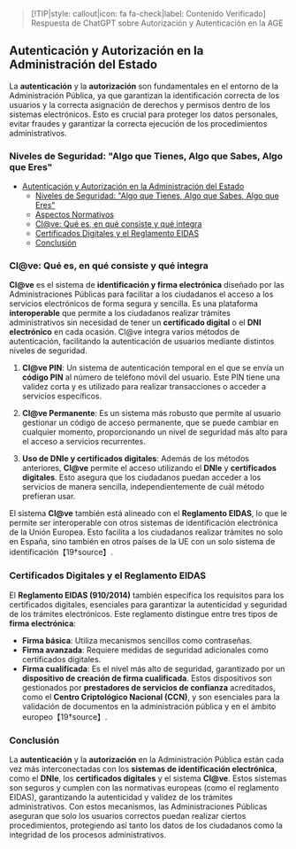 > [!TIP|style: callout|icon: fa fa-check|label: Contenido Verificado]
> Respuesta de ChatGPT sobre Autorización y Autenticación en la AGE

## **Autenticación y Autorización en la Administración del Estado** <!-- {docsify-ignore} -->

La **autenticación** y la **autorización** son fundamentales en el entorno de la Administración Pública, ya que garantizan la identificación correcta de los usuarios y la correcta asignación de derechos y permisos dentro de los sistemas electrónicos. Esto es crucial para proteger los datos personales, evitar fraudes y garantizar la correcta ejecución de los procedimientos administrativos.

### **Niveles de Seguridad: "Algo que Tienes, Algo que Sabes, Algo que Eres"**
<!-- TOC -->

- [Autenticación y Autorización en la Administración del Estado](#autenticaci%C3%B3n-y-autorizaci%C3%B3n-en-la-administraci%C3%B3n-del-estado)
    - [Niveles de Seguridad: "Algo que Tienes, Algo que Sabes, Algo que Eres"](#niveles-de-seguridad-algo-que-tienes-algo-que-sabes-algo-que-eres)
    - [Aspectos Normativos](#aspectos-normativos)
    - [Cl@ve: Qué es, en qué consiste y qué integra](#clve-qu%C3%A9-es-en-qu%C3%A9-consiste-y-qu%C3%A9-integra)
    - [Certificados Digitales y el Reglamento EIDAS](#certificados-digitales-y-el-reglamento-eidas)
    - [Conclusión](#conclusi%C3%B3n)

<!-- /TOC -->
### **Cl@ve: Qué es, en qué consiste y qué integra**

**Cl@ve** es el sistema de **identificación y firma electrónica** diseñado por las Administraciones Públicas para facilitar a los ciudadanos el acceso a los servicios electrónicos de forma segura y sencilla. Es una plataforma **interoperable** que permite a los ciudadanos realizar trámites administrativos sin necesidad de tener un **certificado digital** o el **DNI electrónico** en cada ocasión. Cl@ve integra varios métodos de autenticación, facilitando la autenticación de usuarios mediante distintos niveles de seguridad.

1. **Cl@ve PIN**: Un sistema de autenticación temporal en el que se envía un **código PIN** al número de teléfono móvil del usuario. Este PIN tiene una validez corta y es utilizado para realizar transacciones o acceder a servicios específicos.
   
2. **Cl@ve Permanente**: Es un sistema más robusto que permite al usuario gestionar un código de acceso permanente, que se puede cambiar en cualquier momento, proporcionando un nivel de seguridad más alto para el acceso a servicios recurrentes.

3. **Uso de DNIe y certificados digitales**: Además de los métodos anteriores, **Cl@ve** permite el acceso utilizando el **DNIe** y **certificados digitales**. Esto asegura que los ciudadanos puedan acceder a los servicios de manera sencilla, independientemente de cuál método prefieran usar.

El sistema **Cl@ve** también está alineado con el **Reglamento EIDAS**, lo que le permite ser interoperable con otros sistemas de identificación electrónica de la Unión Europea. Esto facilita a los ciudadanos realizar trámites no solo en España, sino también en otros países de la UE con un solo sistema de identificación【19†source】.

### **Certificados Digitales y el Reglamento EIDAS**

El **Reglamento EIDAS (910/2014)** también especifica los requisitos para los certificados digitales, esenciales para garantizar la autenticidad y seguridad de los trámites electrónicos. Este reglamento distingue entre tres tipos de **firma electrónica**:
   - **Firma básica**: Utiliza mecanismos sencillos como contraseñas.
   - **Firma avanzada**: Requiere medidas de seguridad adicionales como certificados digitales.
   - **Firma cualificada**: Es el nivel más alto de seguridad, garantizado por un **dispositivo de creación de firma cualificada**. Estos dispositivos son gestionados por **prestadores de servicios de confianza** acreditados, como el **Centro Criptológico Nacional (CCN)**, y son esenciales para la validación de documentos en la administración pública y en el ámbito europeo【19†source】.

### **Conclusión**

La **autenticación** y la **autorización** en la Administración Pública están cada vez más interconectadas con los **sistemas de identificación electrónica**, como el **DNIe**, los **certificados digitales** y el sistema **Cl@ve**. Estos sistemas son seguros y cumplen con las normativas europeas (como el reglamento EIDAS), garantizando la autenticidad y validez de los trámites administrativos. Con estos mecanismos, las Administraciones Públicas aseguran que solo los usuarios correctos puedan realizar ciertos procedimientos, protegiendo así tanto los datos de los ciudadanos como la integridad de los procesos administrativos.